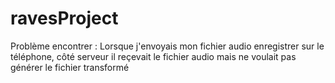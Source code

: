 # ravesProject

Problème encontrer : Lorsque j'envoyais mon fichier audio enregistrer sur le téléphone, côté serveur il reçevait le fichier audio mais ne voulait pas générer le fichier transformé 
